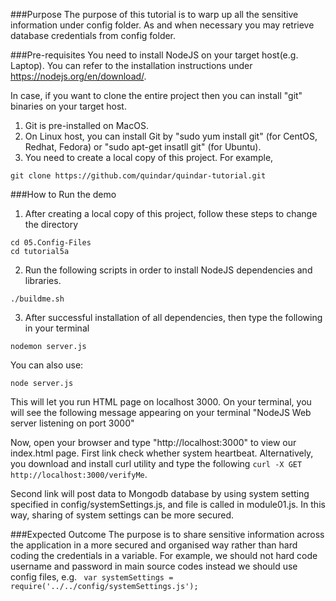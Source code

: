###Purpose
The purpose of this tutorial is to warp up all the sensitive information under config folder. As and when necessary you may retrieve database credentials from config folder.

###Pre-requisites
You need to install NodeJS on your target host(e.g. Laptop). You can refer to the installation instructions under https://nodejs.org/en/download/.

In case, if you want to clone the entire project then you can install "git" binaries on your target host.

1. Git is pre-installed on MacOS.
2. On Linux host, you can install Git by "sudo yum install git" (for CentOS, Redhat, Fedora) or "sudo apt-get insatll git" (for Ubuntu).
3. You need to create a local copy of this project. For example,

```
git clone https://github.com/quindar/quindar-tutorial.git
 ```

###How to Run the demo
1. After creating a local copy of this project, follow these steps to change the directory

```
cd 05.Config-Files
cd tutorial5a
```

2. Run the following scripts in order to install NodeJS dependencies and libraries.

```
./buildme.sh

```

3. After successful installation of all dependencies, then type the following in your terminal

```
nodemon server.js

```
You can also use:

```
node server.js
```

This will let you run HTML page on localhost 3000. On your terminal, you will see the following message appearing on your terminal
"NodeJS Web server listening on port 3000"

Now, open your browser and type "http://localhost:3000" to view our index.html page. First link check whether system heartbeat. Alternatively, you download and install curl utility and type the following ``` curl -X GET http://localhost:3000/verifyMe ```.

Second link will post data to Mongodb database by using system setting specified in config/systemSettings.js, and file is called in module01.js. In this way, sharing of system settings can be more secured.

###Expected Outcome
The purpose is to share sensitive information across the application in a more secured and organised way rather than hard coding the credentials in a variable. For example, we should not hard code username and password in main source codes instead we should use config files, e.g. ``` var systemSettings = require('../../config/systemSettings.js');```




